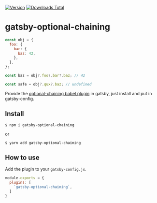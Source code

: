 [![Version](https://img.shields.io/npm/v/gatsby-optional-chaining.svg)](https://www.npmjs.com/package/gatsby-optional-chaining)
[![Downloads Total](https://img.shields.io/npm/dt/gatsby-optional-chaining.svg)](https://www.npmjs.com/package/gatsby-optional-chaining)

# gatsby-optional-chaining

```js
const obj = {
  foo: {
    bar: {
      baz: 42,
    },
  },
};

const baz = obj?.foo?.bar?.baz; // 42

const safe = obj?.qux?.baz; // undefined
```

Provide the [optional-chaining babel plugin](https://babeljs.io/docs/en/babel-plugin-proposal-optional-chaining) in gatsby, just install and put in gatsby-config.

## Install

`$ npm i gatsby-optional-chaining`

or

`$ yarn add gatsby-optional-chaining`

## How to use

Add the plugin to your `gatsby-config.js`.

```js
module.exports = {
  plugins: [
    `gatsby-optional-chaining`,
  ]
}
```
